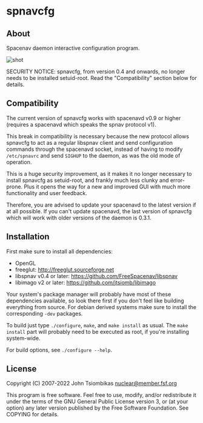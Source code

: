spnavcfg
========

About
-----
Spacenav daemon interactive configuration program.

![shot](http://spacenav.sourceforge.net/images/spnavcfg-shot-thumb.png)

SECURITY NOTICE: spnavcfg, from version 0.4 and onwards, no longer needs to be
installed setuid-root. Read the "Compatibility" section below for details.

Compatibility
-------------
The current version of spnavcfg works with spacenavd v0.9 or higher (requires a
spacenavd which speaks the spnav protocol v1).

This break in compatibility is necessary because the new protocol allows
spnavcfg to act as a regular libspnav client and send configuration commands
through the spacenavd socket, instead of having to modify `/etc/spnavrc` and
send `SIGHUP` to the daemon, as was the old mode of operation.

This is a huge security improvement, as it makes it no longer necessary to
install spnavcfg as setuid-root, and frankly much less clunky and error-prone.
Plus it opens the way for a new and improved GUI with much more functionality
and user feedback.

Therefore, you are advised to update your spacenavd to the latest version if at
all possible. If you can't update spacenavd, the last version of spnavcfg
which will work with older versions of the daemon is 0.3.1.

Installation
------------
First make sure to install all dependencies:
  - OpenGL
  - freeglut: http://freeglut.sourceforge.net
  - libspnav v0.4 or later: https://github.com/FreeSpacenav/libspnav
  - libimago v2 or later: https://github.com/jtsiomb/libimago

Your system's package manager will probably have most of these dependencies
available, so look there first if you don't feel like building everything from
source. For debian derived systems make sure to install the corresponding `-dev`
packages.

To build just type `./configure`, `make`, and `make install` as usual.
The `make install` part will probably need to be executed as root, if you're
installing system-wide.

For build options, see `./configure --help`.

License
-------
Copyright (C) 2007-2022 John Tsiombikas <nuclear@member.fsf.org>

This program is free software. Feel free to use, modify, and/or redistribute
it under the terms of the GNU General Public License version 3, or (at your
option) any later version published by the Free Software Foundation.
See COPYING for details.
